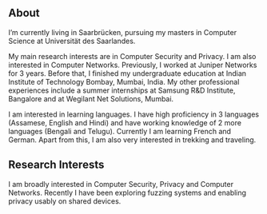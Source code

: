 ## About
I’m currently living in Saarbrücken, pursuing my masters in Computer Science at Universität des Saarlandes.

My main research interests are in Computer Security and Privacy. I am also interested in Computer Networks. Previously, I worked at Juniper Networks for 3 years. Before that, I finished my undergraduate education at Indian Institute of Technology Bombay, Mumbai, India. My other professional experiences include a summer internships at Samsung R&D Institute, Bangalore and at Wegilant Net Solutions, Mumbai.

I am interested in learning languages. I have high proficiency in 3 languages (Assamese, English and Hindi) and have working knowledge of 2 more languages (Bengali and Telugu). Currently I am learning French and German. Apart from this, I am also very interested in trekking and traveling.


## Research Interests
I am broadly interested in Computer Security, Privacy and Computer Networks. Recently I have been exploring fuzzing systems and enabling privacy usably on shared devices. 

